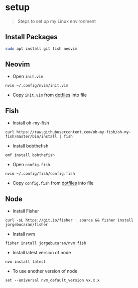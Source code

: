 # setup

> Steps to set up my Linux environment

## Install Packages

```bash
sudo apt install git fish neovim
```

## Neovim

- Open `init.vim`

```
nvim ~/.config/nvim/init.vim
```

- Copy `init.vim` from [dotfiles](https://github.com/mathletedev/dotfiles) into file

## Fish

- Install oh-my-fish

```
curl https://raw.githubusercontent.com/oh-my-fish/oh-my-fish/master/bin/install | fish
```

- Install bobthefish

```
omf install bobthefish
```

- Open `config.fish`

```
nvim ~/.config/fish/config.fish
```

- Copy `config.fish` from [dotfiles](https://github.com/mathletedev/dotfiles) into file

## Node

- Install Fisher

```
curl -sL https://git.io/fisher | source && fisher install jorgebucaran/fisher
```

- Install nvm

```
fisher install jorgebucaran/nvm.fish
```

- Install latest version of node

```
nvm install latest
```

- To use another version of node

```
set --universal nvm_default_version vx.x.x
```
